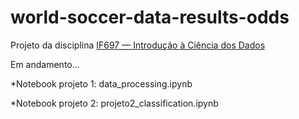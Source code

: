 # world-soccer-data-results-odds

Projeto da disciplina [IF697 — Introdução à Ciência dos Dados](https://profluciano.github.io/cd/)

Em andamento...

*Notebook projeto 1: data_processing.ipynb

*Notebook projeto 2: projeto2_classification.ipynb
